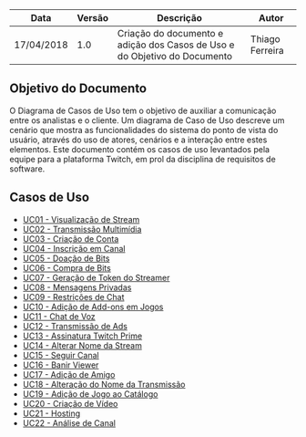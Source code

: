 Data|Versão|Descrição|Autor
-----|------|---------|-------
17/04/2018|1.0|Criação do documento e adição dos Casos de Uso e do Objetivo do Documento|Thiago Ferreira|


## Objetivo do Documento
O Diagrama de Casos de Uso tem o objetivo de auxiliar a comunicação entre os analistas e o cliente. Um diagrama de Caso de Uso descreve um cenário que mostra as funcionalidades do sistema do ponto de vista do usuário, através do uso de atores, cenários e a interação entre estes elementos.
Este documento contém os casos de uso levantados pela equipe para a plataforma Twitch, em prol da disciplina de requisitos de software.

## Casos de Uso 

* [UC01 - Visualização de Stream](Visualização-de-Stream)
* [UC02 - Transmissão Multimídia](Transmissão-Multimídia)
* [UC03 - Criação de Conta](Criação-de-Conta)
* [UC04 - Inscrição em Canal](Inscrição-em-Canal)
* [UC05 - Doação de Bits](Doação-de-Bits)
* [UC06 - Compra de Bits](Compra-de-Bits)
* [UC07 - Geração de Token do Streamer](Geração-de-Token-do-Streamer)
* [UC08 - Mensagens Privadas](Mensagens-Privadas)
* [UC09 - Restrições de Chat](Restrições-de-Chat)
* [UC10 - Adição de Add-ons em Jogos](Adição-de-Add-ons-em-Jogos)
* [UC11 - Chat de Voz](Chat-de-Voz)
* [UC12 - Transmissão de Ads](Transmissão-de-Ads)
* [UC13 - Assinatura Twitch Prime](Assinatura-Twitch-Prime)
* [UC14 - Alterar Nome da Stream](Alterar-Nome-da-Stream)
* [UC15 - Seguir Canal](Seguir-Canal)
* [UC16 - Banir Viewer](Banir-Viewer)
* [UC17 - Adição de Amigo](Adição-de-Amigo)
* [UC18 - Alteração do Nome da Transmissão](Alteração-do-Nome-da-Transmissão)
* [UC19 - Adição de Jogo ao Catálogo](Adição-de-Jogo-ao-Catálogo)
* [UC20 - Criação de Vídeo](Criação-de-Vídeo)
* [UC21 - Hosting](Hosting)
* [UC22 - Análise de Canal](Análise-de-Canal)

